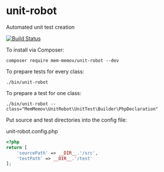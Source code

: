 # unit-robot
Automated unit test creation

[![Build Status](https://travis-ci.org/mem-memov/unit-robot.svg?branch=master)](https://travis-ci.org/mem-memov/unit-robot)

To install via Composer:
```
composer require mem-memov/unit-robot --dev
```
To prepare tests for every class:
```
./bin/unit-robot
```
To prepare a test for one class:
```
./bin/unit-robot --class="MemMemov\UnitRobot\UnitTest\Builder\PhpDeclaration"
```
Put source and test directories into the config file:

unit-robot.config.php

```php
<?php
return [
    'sourcePath' => __DIR__.'/src',
    'testPath' => __DIR__.'/test'
];
```
